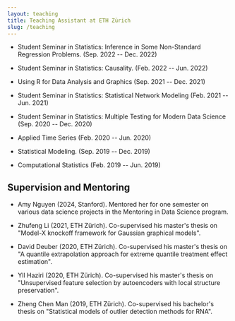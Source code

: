 ```yaml
---
layout: teaching
title: Teaching Assistant at ETH Zürich
slug: /teaching
---
```


- Student Seminar in Statistics: Inference in Some Non-Standard Regression Problems. (Sep. 2022 -- Dec. 2022)

- Student Seminar in Statistics: Causality. (Feb. 2022 -- Jun. 2022)

- Using R for Data Analysis and Graphics (Sep. 2021 -- Dec. 2021)

- Student Seminar in Statistics: Statistical Network Modeling (Feb. 2021 -- Jun. 2021)

- Student Seminar in Statistics: Multiple Testing for Modern Data Science (Sep. 2020 -- Dec. 2020)

- Applied Time Series (Feb. 2020 -- Jun. 2020)

- Statistical Modeling. (Sep. 2019 -- Dec. 2019)

- Computational Statistics (Feb. 2019 -- Jun. 2019)

## Supervision and Mentoring

- Amy Nguyen (2024, Stanford). Mentored her for one semester on various data science projects in the Mentoring in Data Science program.

- Zhufeng Li (2021,  ETH Zürich). Co-supervised his master's thesis on "Model-X knockoff framework for Gaussian graphical models".

- David Deuber (2020,  ETH Zürich). Co-supervised his master's thesis on "A quantile extrapolation approach for extreme quantile treatment effect estimation".

- Yll Haziri (2020,  ETH Zürich). Co-supervised his master's thesis  on "Unsupervised feature selection by autoencoders with local structure preservation".
	
- Zheng Chen Man (2019,  ETH Zürich). Co-supervised his bachelor's thesis  on "Statistical models of outlier detection methods for RNA".